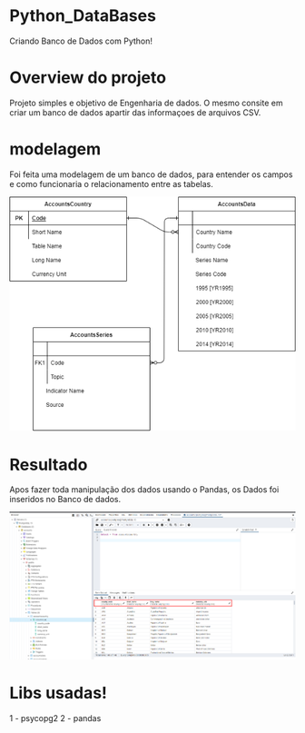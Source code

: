 # Python_DataBases
Criando Banco de Dados com Python! 

# Overview do projeto
Projeto simples e objetivo de Engenharia de dados. O mesmo consite em criar um banco de dados apartir das informaçoes de arquivos CSV. 

# modelagem 
Foi feita uma modelagem de um banco de dados, para entender os campos e como funcionaria o relacionamento entre as tabelas.

<img src="modelagen.png">

# Resultado 
Apos fazer toda manipulação dos dados usando o Pandas, os Dados foi inseridos no Banco de dados. 

<img src="conulta.png">


# Libs usadas! 
1 - psycopg2
2 - pandas
